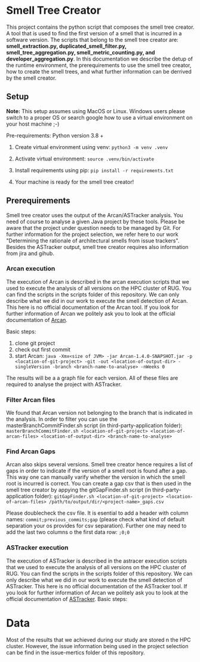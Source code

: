 # Smell Tree Creator

This project contains the python script that composes the smell tree creator. A tool that is used to find the first version of a smell that is incurred in a software version. The scripts that belong to the smell tree creator are: **smell_extraction.py, duplicated_smell_filter.py, smell_tree_aggregation.py, smell_metric_counting.py, and developer_aggregation.py**. In this documentation we describe the detup of the runtime environment, the prerequirements to use the smell tree creator, how to create the smell trees, and what further information can be derrived by the smell creator.

## Setup

**Note:** This setup assumes using MacOS or Linux. Windows users please switch to a proper OS or search google how to use a virtual environment on your host machine ;-)

Pre-requirements: Python version 3.8 +

1. Create virtual environment using venv: `python3 -m venv .venv`

2. Activate virtual environment: `source .venv/bin/activate`

3. Install requirements using pip: `pip install -r requirements.txt`

4. Your machine is ready for the smell tree creator!

## Prerequirements
Smell tree creator uses the output of the Arcan/ASTracker analysis. You need of course to analyse a given Java project by these tools. Please be aware that the project under question needs to be managed by Git. For further information for the project selection, we refer here to our work "Determining the rationale of architectural smells from issue trackers". Besides the ASTracker output, smell tree creator requires also information from jira and gihub.

### Arcan execution
The execution of Arcan is described in the arcan execution scripts that we used to execute the analysis of all versions on the HPC cluster of RUG. You can find the scripts in the scripts folder of this repository. We can only describe what we did in our work to execute the smell detection of Arcan. This here is no official documentation of the Arcan tool. If you look for further information of Arcan we politely ask you to look at the official documentation of [Arcan](https://gitlab.com/essere.lab.public/arcan).

Basic steps:
1. clone git project
2. check out first commit
3. start Arcan:
  `java -Xmx<size of JVM> -jar Arcan-1.4.0-SNAPSHOT.jar -p <location-of-git-project> -git -out <location-of-output-dir> -singleVersion -branch <branch-name-to-analyse> -nWeeks 0`
  
The results will be a a graph file for each version. All of these files are required to analyse the project with ASTracker.

### Filter Arcan files
We found that Arcan version not belonging to the branch that is indicated in the analysis. In order to filter you can use the masterBranchCommitFinder.sh script (in third-party-application folder):
`masterBranchCommitFinder.sh <location-of-git-project> <location-of-arcan-files> <location-of-output-dir> <branch-name-to-analyse>`

### Find Arcan Gaps
Arcan also skips several versions. Smell tree creator hence requires a list of gaps in order to indicate if the version of a smell root is found after a gap. This way one can manually varify whether the version in which the smell root is incurred is correct. You can create a gap csv that is then used in the smell tree creator by appying the gitGapFinder.sh script (in third-party-application folder):
`gitGapFinder.sh <location-of-git-project> <location-of-arcan-files> /path/to/output/dir/<project-name>_gaps.csv`

Please doublecheck the csv file. It is esential to add a header with column names: `commit;previous_commits;gap` (please check what kind of default separation your os provides for csv separation). Further one may need to add the last two columns o the first data row: `;0;0`


### ASTracker execution
The execution of ASTracker is described in the astracer execution scripts that we used to execute the analysis of all versions on the HPC cluster of RUG. You can find the scripts in the scripts folder of this repository. We can only describe what we did in our work to execute the smell detection of ASTracker. This here is no official documentation of the ASTracker tool. If you look for further information of Arcan we politely ask you to look at the official documentation of [ASTracker](https://github.com/darius-sas/astracker).
Basic steps:

# Data
Most of the results that we achieved during our study are stored n the HPC cluster. However, the issue information being used in the project selection can be find in the issue-mertics folder of this repository.

